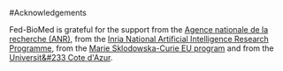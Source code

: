 #Acknowledgements

Fed-BioMed is grateful for the support from the [Agence nationale de la recherche (ANR)](https://anr.fr/), from the [Inria National Artificial Intelligence Research Programme](https://www.inria.fr/fr/la-mission-ia-un-programme-national-de-recherche-en-intelligence-artificielle), from the [Marie Sklodowska-Curie EU program](https://univ-cotedazur.fr/etudes-doctorales/mentorat/boost-ur-career) and from the [Universit‌&#233 Cote d'Azur](https://univ-cotedazur.fr).  
